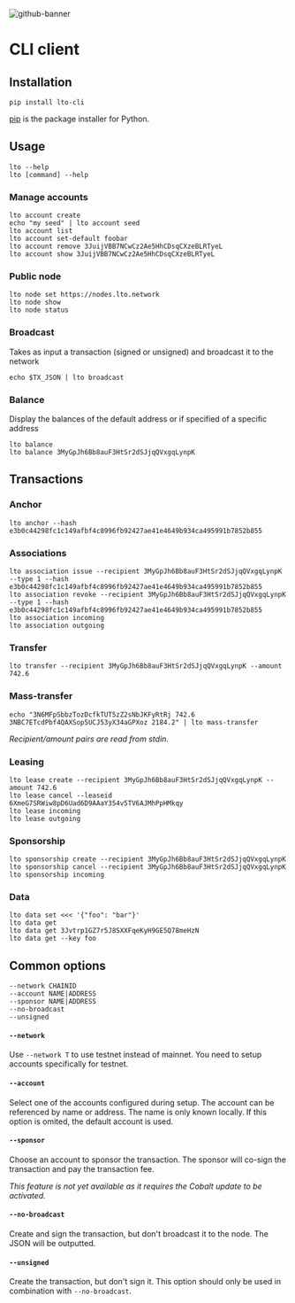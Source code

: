 ![github-banner](https://user-images.githubusercontent.com/100821/108692834-6a115200-74fd-11eb-92df-ee07bf62b386.png)

# CLI client

## Installation

```
pip install lto-cli
```

[pip](https://pip.pypa.io/en/stable/) is the package installer for Python.

## Usage

```
lto --help
lto [command] --help
```

### Manage accounts

```
lto account create
echo "my seed" | lto account seed
lto account list
lto account set-default foobar
lto account remove 3JuijVBB7NCwCz2Ae5HhCDsqCXzeBLRTyeL
lto account show 3JuijVBB7NCwCz2Ae5HhCDsqCXzeBLRTyeL
```

### Public node

```
lto node set https://nodes.lto.network
lto node show
lto node status
```

### Broadcast

Takes as input a transaction (signed or unsigned) and broadcast it to the network

```
echo $TX_JSON | lto broadcast
```

### Balance

Display the balances of the default address or if specified of a specific address
```
lto balance
lto balance 3MyGpJh6Bb8auF3HtSr2dSJjqQVxgqLynpK
```

## Transactions

### Anchor

```
lto anchor --hash e3b0c44298fc1c149afbf4c8996fb92427ae41e4649b934ca495991b7852b855
```

### Associations

```
lto association issue --recipient 3MyGpJh6Bb8auF3HtSr2dSJjqQVxgqLynpK --type 1 --hash e3b0c44298fc1c149afbf4c8996fb92427ae41e4649b934ca495991b7852b855
lto association revoke --recipient 3MyGpJh6Bb8auF3HtSr2dSJjqQVxgqLynpK --type 1 --hash e3b0c44298fc1c149afbf4c8996fb92427ae41e4649b934ca495991b7852b855
lto association incoming
lto association outgoing
```

### Transfer

```
lto transfer --recipient 3MyGpJh6Bb8auF3HtSr2dSJjqQVxgqLynpK --amount 742.6
```

### Mass-transfer

```
echo "3N6MFpSbbzTozDcfkTUT5zZ2sNbJKFyRtRj 742.6
3NBC7ETcdPbf4QAXSop5UCJ53yX34aGPXoz 2184.2" | lto mass-transfer
```

_Recipient/amount pairs are read from stdin._

### Leasing

```
lto lease create --recipient 3MyGpJh6Bb8auF3HtSr2dSJjqQVxgqLynpK --amount 742.6
lto lease cancel --leaseid 6XmeG7SRWiw8pD6Uad6D9AAaY354v5TV6AJMhPpHMkqy
lto lease incoming
lto lease outgoing
```

### Sponsorship

```
lto sponsorship create --recipient 3MyGpJh6Bb8auF3HtSr2dSJjqQVxgqLynpK
lto sponsorship cancel --recipient 3MyGpJh6Bb8auF3HtSr2dSJjqQVxgqLynpK
lto sponsorship incoming
```

### Data

```
lto data set <<< '{"foo": "bar"}'
lto data get
lto data get 3Jvtrp1GZ7r5J8SXXFqeKyH9GE5Q78meHzN
lto data get --key foo
```

## Common options

```
--network CHAINID
--account NAME|ADDRESS
--sponsor NAME|ADDRESS
--no-broadcast
--unsigned
```

#### `--network`

Use `--network T` to use testnet instead of mainnet. You need to setup accounts specifically for testnet.

#### `--account`

Select one of the accounts configured during setup. The account can be referenced by name or address. The name is only known locally.
If this option is omited, the default account is used.

#### `--sponsor`

Choose an account to sponsor the transaction. The sponsor will co-sign the transaction and pay the transaction fee.

_This feature is not yet available as it requires the Cobalt update to be activated._

#### `--no-broadcast`

Create and sign the transaction, but don't broadcast it to the node. The JSON will be outputted.

#### `--unsigned`

Create the transaction, but don't sign it. This option should only be used in combination with `--no-broadcast`.
